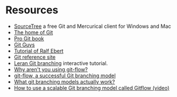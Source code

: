 # Resources

* [SourceTree](http://www.sourcetreeapp.com/) a free Git and Mercurical client for Windows and Mac
* [The home of Git](http://git-scm.com/)
* [Pro Git book](http://git-scm.com/book) 
* [Git Guys](http://www.gitguys.com/)
* [Tutorial of Ralf Ebert](http://www.ralfebert.de/tutorials/git/)
* [Git reference site](http://gitref.org/)
* [Leran Git branching](http://pcottle.github.com/learnGitBranching/) interactive tutorial.
* [Why aren't you using git-flow?](http://jeffkreeftmeijer.com/2010/why-arent-you-using-git-flow/)
* [git-flow, a successful Git branching model](http://nvie.com/posts/a-successful-git-branching-model/)
* [What git branching models actually work?](http://stackoverflow.com/questions/2621610/what-git-branching-models-actually-work)
* [How to use a scalable Git branching model called Gitflow (video)](http://buildamodule.com/video/change-management-and-version-control-deploying-releases-features-and-fixes-with-git-how-to-use-a-scalable-git-branching-model-called-gitflow)


